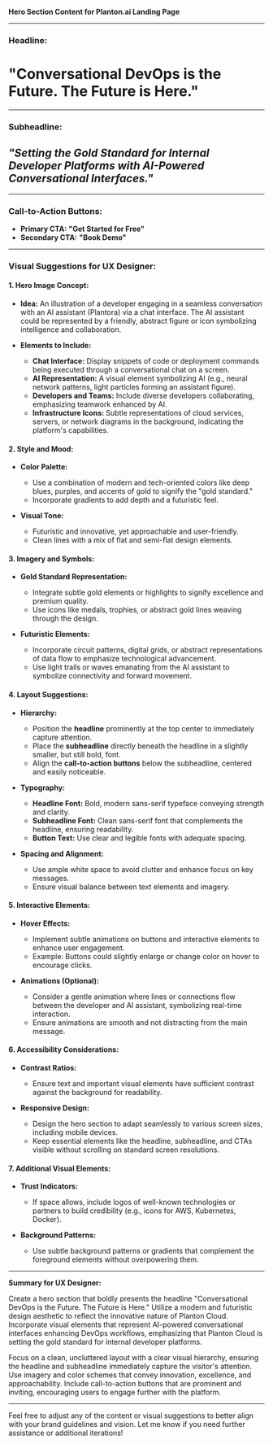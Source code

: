 **Hero Section Content for Planton.ai Landing Page**

---

### **Headline:**

# **"Conversational DevOps is the Future. The Future is Here."**

---

### **Subheadline:**

## *"Setting the Gold Standard for Internal Developer Platforms with AI-Powered Conversational Interfaces."*

---

### **Call-to-Action Buttons:**

- **Primary CTA:** **"Get Started for Free"**
- **Secondary CTA:** **"Book Demo"**

---

### **Visual Suggestions for UX Designer:**

#### **1. Hero Image Concept:**

- **Idea:** An illustration of a developer engaging in a seamless conversation with an AI assistant (Plantora) via a
  chat interface. The AI assistant could be represented by a friendly, abstract figure or icon symbolizing intelligence
  and collaboration.

- **Elements to Include:**
    - **Chat Interface:** Display snippets of code or deployment commands being executed through a conversational chat
      on a screen.
    - **AI Representation:** A visual element symbolizing AI (e.g., neural network patterns, light particles forming an
      assistant figure).
    - **Developers and Teams:** Include diverse developers collaborating, emphasizing teamwork enhanced by AI.
    - **Infrastructure Icons:** Subtle representations of cloud services, servers, or network diagrams in the
      background, indicating the platform's capabilities.

#### **2. Style and Mood:**

- **Color Palette:**
    - Use a combination of modern and tech-oriented colors like deep blues, purples, and accents of gold to signify
      the "gold standard."
    - Incorporate gradients to add depth and a futuristic feel.

- **Visual Tone:**
    - Futuristic and innovative, yet approachable and user-friendly.
    - Clean lines with a mix of flat and semi-flat design elements.

#### **3. Imagery and Symbols:**

- **Gold Standard Representation:**
    - Integrate subtle gold elements or highlights to signify excellence and premium quality.
    - Use icons like medals, trophies, or abstract gold lines weaving through the design.

- **Futuristic Elements:**
    - Incorporate circuit patterns, digital grids, or abstract representations of data flow to emphasize technological
      advancement.
    - Use light trails or waves emanating from the AI assistant to symbolize connectivity and forward movement.

#### **4. Layout Suggestions:**

- **Hierarchy:**
    - Position the **headline** prominently at the top center to immediately capture attention.
    - Place the **subheadline** directly beneath the headline in a slightly smaller, but still bold, font.
    - Align the **call-to-action buttons** below the subheadline, centered and easily noticeable.

- **Typography:**
    - **Headline Font:** Bold, modern sans-serif typeface conveying strength and clarity.
    - **Subheadline Font:** Clean sans-serif font that complements the headline, ensuring readability.
    - **Button Text:** Use clear and legible fonts with adequate spacing.

- **Spacing and Alignment:**
    - Use ample white space to avoid clutter and enhance focus on key messages.
    - Ensure visual balance between text elements and imagery.

#### **5. Interactive Elements:**

- **Hover Effects:**
    - Implement subtle animations on buttons and interactive elements to enhance user engagement.
    - Example: Buttons could slightly enlarge or change color on hover to encourage clicks.

- **Animations (Optional):**
    - Consider a gentle animation where lines or connections flow between the developer and AI assistant, symbolizing
      real-time interaction.
    - Ensure animations are smooth and not distracting from the main message.

#### **6. Accessibility Considerations:**

- **Contrast Ratios:**
    - Ensure text and important visual elements have sufficient contrast against the background for readability.

- **Responsive Design:**
    - Design the hero section to adapt seamlessly to various screen sizes, including mobile devices.
    - Keep essential elements like the headline, subheadline, and CTAs visible without scrolling on standard screen
      resolutions.

#### **7. Additional Visual Elements:**

- **Trust Indicators:**
    - If space allows, include logos of well-known technologies or partners to build credibility (e.g., icons for AWS,
      Kubernetes, Docker).

- **Background Patterns:**
    - Use subtle background patterns or gradients that complement the foreground elements without overpowering them.

---

**Summary for UX Designer:**

Create a hero section that boldly presents the headline "Conversational DevOps is the Future. The Future is Here."
Utilize a modern and futuristic design aesthetic to reflect the innovative nature of Planton Cloud. Incorporate visual
elements that represent AI-powered conversational interfaces enhancing DevOps workflows, emphasizing that Planton Cloud
is setting the gold standard for internal developer platforms.

Focus on a clean, uncluttered layout with a clear visual hierarchy, ensuring the headline and subheadline immediately
capture the visitor's attention. Use imagery and color schemes that convey innovation, excellence, and approachability.
Include call-to-action buttons that are prominent and inviting, encouraging users to engage further with the platform.

---

Feel free to adjust any of the content or visual suggestions to better align with your brand guidelines and vision. Let
me know if you need further assistance or additional iterations!

